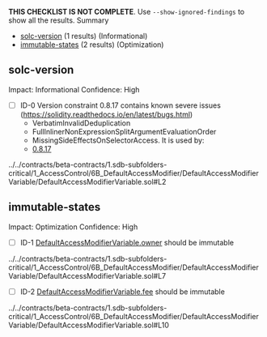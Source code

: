 **THIS CHECKLIST IS NOT COMPLETE**. Use `--show-ignored-findings` to show all the results.
Summary
 - [solc-version](#solc-version) (1 results) (Informational)
 - [immutable-states](#immutable-states) (2 results) (Optimization)
## solc-version
Impact: Informational
Confidence: High
 - [ ] ID-0
Version constraint 0.8.17 contains known severe issues (https://solidity.readthedocs.io/en/latest/bugs.html)
	- VerbatimInvalidDeduplication
	- FullInlinerNonExpressionSplitArgumentEvaluationOrder
	- MissingSideEffectsOnSelectorAccess.
It is used by:
	- [0.8.17](../../contracts/beta-contracts/1.sdb-subfolders-critical/1_AccessControl/6B_DefaultAccessModifier/DefaultAccessModifierVariable/DefaultAccessModifierVariable.sol#L2)

../../contracts/beta-contracts/1.sdb-subfolders-critical/1_AccessControl/6B_DefaultAccessModifier/DefaultAccessModifierVariable/DefaultAccessModifierVariable.sol#L2


## immutable-states
Impact: Optimization
Confidence: High
 - [ ] ID-1
[DefaultAccessModifierVariable.owner](../../contracts/beta-contracts/1.sdb-subfolders-critical/1_AccessControl/6B_DefaultAccessModifier/DefaultAccessModifierVariable/DefaultAccessModifierVariable.sol#L7) should be immutable 

../../contracts/beta-contracts/1.sdb-subfolders-critical/1_AccessControl/6B_DefaultAccessModifier/DefaultAccessModifierVariable/DefaultAccessModifierVariable.sol#L7


 - [ ] ID-2
[DefaultAccessModifierVariable.fee](../../contracts/beta-contracts/1.sdb-subfolders-critical/1_AccessControl/6B_DefaultAccessModifier/DefaultAccessModifierVariable/DefaultAccessModifierVariable.sol#L10) should be immutable 

../../contracts/beta-contracts/1.sdb-subfolders-critical/1_AccessControl/6B_DefaultAccessModifier/DefaultAccessModifierVariable/DefaultAccessModifierVariable.sol#L10


